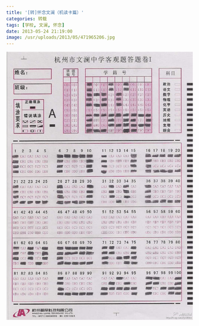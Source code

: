 ```yaml
---
title: '[转]怀念文澜（机读卡篇）'
categories: 转载
tags: [学校, 文澜, 怀念]
date: 2013-05-24 21:19:00
image: /usr/uploads/2013/05/471965206.jpg
---
```


![机读卡](../../../../usr/uploads/2013/05/471965206.jpg)
